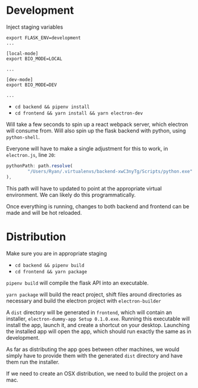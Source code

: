 # Development

Inject staging variables
```
export FLASK_ENV=development
...

[local-mode]
export BIO_MODE=LOCAL

...

[dev-mode]
export BIO_MODE=DEV

...
```

- `cd backend && pipenv install`
- `cd frontend && yarn install && yarn electron-dev`

Will take a few seconds to spin up a react webpack server, which electron will consume from. Will also spin up the flask backend with python, using `python-shell`.

Everyone will have to make a single adjustment for this to work, in `electron.js`, line `20`:

```js
pythonPath: path.resolve(
        "/Users/Ryan/.virtualenvs/backend-xwC3nyTg/Scripts/python.exe"
),
```

This path will have to updated to point at the appropriate virtual environment. We can likely do this programmatically.

Once everything is running, changes to both backend and frontend can be made and will be hot reloaded.

# Distribution

Make sure you are in appropriate staging

- `cd backend && pipenv build`
- `cd frontend && yarn package`

`pipenv build` will compile the flask API into an executable.

`yarn package` will build the react project, shift files around directories as necessary and build the electron project with `electron-builder`

A `dist` directory will be generated in `frontend`, which will contain an installer, `electron-dummy-app Setup 0.1.0.exe`. Running this executable will install the app, launch it, and create a shortcut on your desktop. Launching the installed app will open the app, which should run exactly the same as in development.

As far as distributing the app goes between other machines, we would simply have to provide them with the generated `dist` directory and have them run the installer.

If we need to create an OSX distribution, we need to build the project on a mac.
